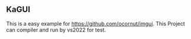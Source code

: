 ## KaGUI
This is a easy example for https://github.com/ocornut/imgui. 
This Project can compiler and run by vs2022 for test.
